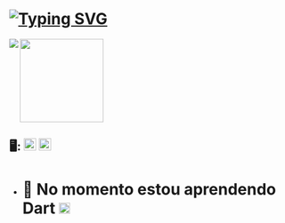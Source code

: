 <!--https://readme-typing-svg.demolab.com/demo/-->

# <body><a href= "https://allinks.me/hildemberg986"><img align=center src="https://readme-typing-svg.demolab.com?font=Special+Elite&size=50&pause=1000&color=0194DD&center=true&vCenter=true&width=900&height=90&lines=%C3%93la+Mundo...;Meu+Nome+%C3%A9+Hildemberg!!;Sou+Dev+Em+Forma%C3%A7%C3%A3o+%F0%9F%A4%93;Tamb%C3%A9m+Sou+Gamer+Nas+horas+vagas" alt="Typing SVG" /></body>

<!--https://github.com/anuraghazra/github-readme-stats-->

 <!DOCTYPE html>
<html lang=pt-br>
<div class="box">
 <a href= "https://allinks.me/hildemberg986">
<img align=left src="https://github-readme-stats-hildemberg986.vercel.app/api?username=Hildemberg986&hide=prs,issues&include_all_commits=true&count_private=true&show_icons=true&theme=algolia&card_width=400px&cache_seconds=7200"/>
 </div>
<div class="box">
 <a href= "https://allinks.me/hildemberg986">
    <img height=150px src="https://github-readme-stats-hildemberg986.vercel.app/api/top-langs/?username=Hildemberg986&hide=shell,Batchfile&include_all_commits&card_width=270px$langs_count=8&theme=algolia&layout=compact&cache_seconds=7200"/>

</div>
</html>
 
 ## 
 
 ## <a>🖥️:<a> <a href="https://linuxmint.com/"><img src="https://img.shields.io/badge/Linux_Mint-87CF3E?style=for-the-badge&logo=linux-mint&logoColor=white" height="22"/><a><a> <img  src="https://img.shields.io/badge/Windows-0078D6?style=for-the-badge&logo=windows&logoColor=white" height="22">
 
- <h1>🔭 No momento estou aprendendo Dart <img src="https://cdn.jsdelivr.net/gh/devicons/devicon/icons/dart/dart-original.svg" height="20" ></h1>